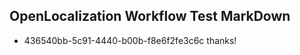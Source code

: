 ## OpenLocalization Workflow Test MarkDown
* 436540bb-5c91-4440-b00b-f8e6f2fe3c6c thanks!

<!--HONumber=Jul16_HO2-->


